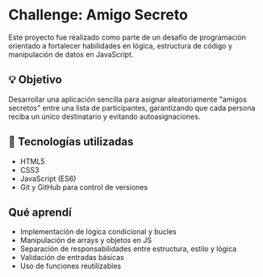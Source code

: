 # Challenge: Amigo Secreto

Este proyecto fue realizado como parte de un desafío de programación orientado a fortalecer habilidades en lógica, estructura de código y manipulación de datos en JavaScript.

## 💡 Objetivo

Desarrollar una aplicación sencilla para asignar aleatoriamente "amigos secretos" entre una lista de participantes, garantizando que cada persona reciba un único destinatario y evitando autoasignaciones.

## 🔧 Tecnologías utilizadas

- HTML5
- CSS3
- JavaScript (ES6)
- Git y GitHub para control de versiones

## Qué aprendí

- Implementación de lógica condicional y bucles
- Manipulación de arrays y objetos en JS
- Separación de responsabilidades entre estructura, estilo y lógica
- Validación de entradas básicas
- Uso de funciones reutilizables


